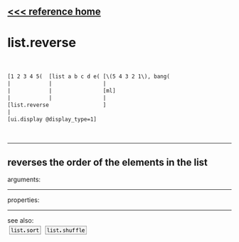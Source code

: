 [<<< reference home](ceammc_lib.md)
---

# list.reverse

```


[1 2 3 4 5(  [list a b c d e( [\(5 4 3 2 1\), bang(
|            |                |
|            |                [ml]
|            |                |
[list.reverse                 ]
|
[ui.display @display_type=1]

            
```
---
reverses the order of the elements in the list
---
arguments:


---
properties:


---
see also:<br>
[![list.sort](img/object_list.sort.png)](list.sort.md)
[![list.shuffle](img/object_list.shuffle.png)](list.shuffle.md)
